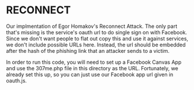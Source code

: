 RECONNECT
=========

Our implmentation of Egor Homakov's Reconnect Attack. The only part that's missing
is the service's oauth url to do single sign on with Facebook. Since we don't want 
people to flat out copy this and use it against services, we don't include possible
URLs here. Instead, the url should be embedded after the hash of the phishing link 
that an attacker sends to a victim.

In order to run this code, you will need to set up a Facebook Canvas App and use 
the 307me.php file in this directory as the URL. Fortunately, we already set this
up, so you can just use our Facebook app url given in oauth.js.
